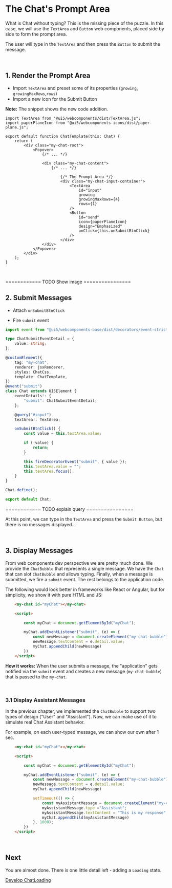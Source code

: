# The Chat's Prompt Area

What is Chat without typing? This is the missing piece of the puzzle.
In this case, we will use the `TextArea` and `Button` web components, placed side by side to form the prompt area.

The user will type in the `TextArea` and then press the `Button` to submit the message.

<br>


## 1. Render the Prompt Area

- Import `TextArea` and preset some of its properties (`growing`, `growingMaxRows`,`rows`)
- Import a new icon for the Submit Button

**Note:** The snippet shows the new code addition.

```tsx
import TextArea from "@ui5/webcomponents/dist/TextArea.js";
import paperPlaneIcon from "@ui5/webcomponents-icons/dist/paper-plane.js";

export default function ChatTemplate(this: Chat) {
	return (
		<div class="my-chat-root">
			<Popover>
				{/* ... */}

				<div class="my-chat-content">
					{/* ... */}

						{/* The Prompt Area */}
						<div class="my-chat-input-container">
							<TextArea
								id="input"
								growing
								growingMaxRows={4}
								rows={1}
							/>
							<Button
								id="send"
								icon={paperPlaneIcon}
								design="Emphasized"
								onClick={this.onSubmitBtnClick}
							/>
						</div>
				</div>
			</Popover>
		</div>
	);
}

```

<br>

============ TODO Show image ================


## 2. Submit Messages

- Attach `onSubmitBtnClick`

- Fire `submit` event


```ts
import event from "@ui5/webcomponents-base/dist/decorators/event-strict.js";

type ChatSubmitEventDetail = {
	value: string;
};

@customElement({
	tag: "my-chat",
	renderer: jsxRenderer,
	styles: ChatCss,
	template: ChatTemplate,
})
@event("submit")
class Chat extends UI5Element {
	eventDetails!: {
		"submit": ChatSubmitEventDetail;
	};

	@query("#input")
	textArea!: TextArea;

	onSubmitBtnClick() {
		const value = this.textArea.value;

		if (!value) {
			return;
		}

		this.fireDecoratorEvent("submit", { value });
		this.textArea.value = "";
		this.textArea.focus();
	}
}

Chat.define();

export default Chat;

```

============ TODO explain query ================

At this point, we can type in the `TextArea` and press the `Submit Button`, but there is no messages displayed...

<br>

## 3. Display Messages

From web components dev perspective we are pretty much done.
We provide the `ChatBubble` that represents a single message.
We have the `Chat` that can slot `ChatBubble` and allows typing.
Finally, when a message is submitted, we fire a `submit` event.
The rest belongs to the application code.

The following would look better in frameworks like React or Angular,
but for simplicity, we show it with pure HTML and JS:


```html
	<my-chat id="myChat"></my-chat>

	<script>

		const myChat = document.getElementById("myChat");

		myChat.addEventListener("submit", (e) => {
			const newMessage = document.createElement("my-chat-bubble")
			newMessage.textContent = e.detail.value;
			myChat.appendChild(newMessage)
		})
	</script>

```

**How it works:** When the user submits a message, the "application" gets notified via the `submit` event
and creates a new message (`my-chat-bubble`) that is passed to the `my-chat`.

<br>

### 3.1 Display Assistant Messages

In the previous chapter, we implemented the `ChatBubble` to support two types of design ("User" and "Assistant").
Now, we can make use of it to simulate real Chat Assistant behavior.

For example, on each user-typed message, we can show our own after 1 sec.

```html
	<my-chat id="myChat"></my-chat>

	<script>

		const myChat = document.getElementById("myChat");

		myChat.addEventListener("submit", (e) => {
			const newMessage = document.createElement("my-chat-bubble")
			newMessage.textContent = e.detail.value;
			myChat.appendChild(newMessage)

			setTimeout(() => {
				const myAssistantMessage = document.createElement("my-chat-bubble")
				myAssistantMessage.type ="Assistant";
				myAssistantMessage.textContent = "This is my response";
				myChat.appendChild(myAssistantMessage)
			}, 1000);
		})
	</script>
```

<br>

## Next

You are almost done. There is one little detail left - adding a `Loading` state.

[Develop ChatLoading ](./6_Develop_ChatLoading)